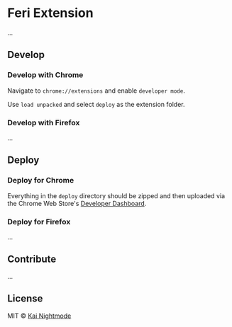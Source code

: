 # Feri Extension

...

## Develop

### Develop with Chrome

Navigate to `chrome://extensions` and enable `developer mode`.

Use `load unpacked` and select `deploy` as the extension folder.

### Develop with Firefox

...

## Deploy


### Deploy for Chrome

Everything in the `deploy` directory should be zipped and then uploaded via the Chrome Web Store's [Developer Dashboard](https://chrome.google.com/webstore/developer/dashboard).

### Deploy for Firefox

...

## Contribute

...

## License

MIT © [Kai Nightmode](https://forestmist.org)